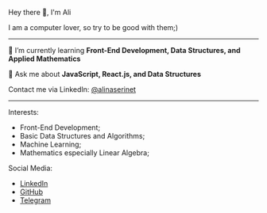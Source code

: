 Hey there 👋, I'm Ali

I am a computer lover, so try to be good with them;)
<hr />

🌱 I’m currently learning **Front-End Development, Data Structures, and Applied Mathematics**

💬 Ask me about **JavaScript, React.js, and Data Structures**

Contact me via LinkedIn: 	[@alinaserinet](https://www.linkedin.com/in/alinaserinet)

<hr />

Interests: 
+ Front-End Development;
+ Basic Data Structures and Algorithms;
+ Machine Learning;
+ Mathematics especially Linear Algebra;

Social Media:
+ [LinkedIn](https://www.linkedin.com/in/alinaserinet)
+ [GitHub](https://github.com/alinaserinet)
+ [Telegram](https://t.me/alinaserinet)
